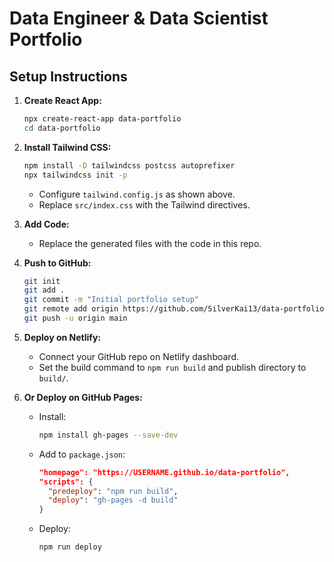 # Data Engineer & Data Scientist Portfolio

## Setup Instructions

1. **Create React App:**
   ```bash
   npx create-react-app data-portfolio
   cd data-portfolio
   ```

2. **Install Tailwind CSS:**
   ```bash
   npm install -D tailwindcss postcss autoprefixer
   npx tailwindcss init -p
   ```
   - Configure `tailwind.config.js` as shown above.
   - Replace `src/index.css` with the Tailwind directives.

3. **Add Code:**
   - Replace the generated files with the code in this repo.

4. **Push to GitHub:**
   ```bash
   git init
   git add .
   git commit -m "Initial portfolio setup"
   git remote add origin https://github.com/SilverKai13/data-portfolio.git
   git push -u origin main
   ```

5. **Deploy on Netlify:**
   - Connect your GitHub repo on Netlify dashboard.
   - Set the build command to `npm run build` and publish directory to `build/`.

6. **Or Deploy on GitHub Pages:**
   - Install:
     ```bash
     npm install gh-pages --save-dev
     ```
   - Add to `package.json`:
     ```json
     "homepage": "https://USERNAME.github.io/data-portfolio",
     "scripts": {
       "predeploy": "npm run build",
       "deploy": "gh-pages -d build"
     }
     ```
   - Deploy:
     ```bash
     npm run deploy
     ```

